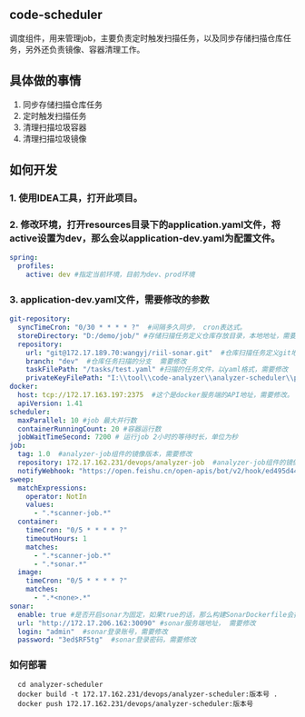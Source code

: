 ## code-scheduler
  调度组件，用来管理job，主要负责定时触发扫描任务，以及同步存储扫描仓库任务，另外还负责镜像、容器清理工作。
## 具体做的事情
1. 同步存储扫描仓库任务
2. 定时触发扫描任务
3. 清理扫描垃圾容器
4. 清理扫描垃圾镜像

## 如何开发
### 1. 使用IDEA工具，打开此项目。
### 2. 修改环境，打开resources目录下的application.yaml文件，将active设置为dev，那么会以application-dev.yaml为配置文件。
``` yaml
spring:
  profiles:
    active: dev #指定当前环境，目前为dev、prod环境
```
### 3. application-dev.yaml文件，需要修改的参数
``` yaml
git-repository:
  syncTimeCron: "0/30 * * * * ?"  #间隔多久同步， cron表达式。
  storeDirectory: "D:/demo/job/" #存储扫描任务定义仓库存放目录，本地地址，需要修改
  repository:
    url: "git@172.17.189.70:wangyj/riil-sonar.git"  #仓库扫描任务定义git地址，需要修改
    branch: "dev"  #仓库任务扫描的分支  需要修改
    taskFilePath: "/tasks/test.yaml" #扫描的任务文件，以yaml格式，需要修改
    privateKeyFilePath: "I:\\tool\\code-analyzer\\analyzer-scheduler\\private_key"  #这个是克隆仓库用的私钥，如果git地址调整的话，那么需要修改此文件内容，默认是http://172.17.189.70/私钥， 路径修改为当前analyzer-analyzer模块下的private_key文件的绝对路径。
docker:
  host: tcp://172.17.163.197:2375  #这个是docker服务端的API地址，需要修改。
  apiVersion: 1.41
scheduler:
  maxParallel: 10 #job 最大并行数
  containerRunningCount: 20 #容器运行数
  jobWaitTimeSecond: 7200 # 运行job 2小时的等待时长，单位为秒
job:
  tag: 1.0  #analyzer-job组件的镜像版本，需要修改
  repository: 172.17.162.231/devops/analyzer-job  #analyzer-job组件的镜像地址，需要修改
  notifyWebhook: "https://open.feishu.cn/open-apis/bot/v2/hook/ed495d44-4048-4bb9-afd8-233235b53437"
sweep:
  matchExpressions:
    operator: NotIn
    values:
      - ".*scanner-job.*"
  container:
    timeCron: "0/5 * * * * ?"
    timeoutHours: 1
    matches:
      - ".*scanner-job.*"
      - ".*sonar.*"
  image:
    timeCron: "0/5 * * * * ?"
    matches:
      - ".*<none>.*"
sonar:
  enable: true #是否开启sonar为固定，如果true的话，那么构建SonarDockerfile会把结果上传到此服务端上。
  url: "http://172.17.206.162:30090" #sonar服务端地址， 需要修改
  login: "admin"  #sonar登录账号，需要修改
  password: "3ed$RF5tg"  #sonar登录密码，需要修改
```
### 如何部署
``` shell
  cd analyzer-scheduler
  docker build -t 172.17.162.231/devops/analyzer-scheduler:版本号 .
  docker push 172.17.162.231/devops/analyzer-scheduler:版本号
```
